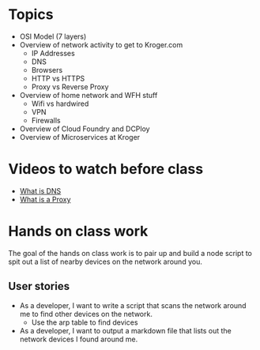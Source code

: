 # Topics

* OSI Model (7 layers)
* Overview of network activity to get to Kroger.com
  * IP Addresses
  * DNS
  * Browsers
  * HTTP vs HTTPS
  * Proxy vs Reverse Proxy
* Overview of home network and WFH stuff
  * Wifi vs hardwired
  * VPN
  * Firewalls
* Overview of Cloud Foundry and DCPloy
* Overview of Microservices at Kroger

# Videos to watch before class

* [What is DNS](https://www.youtube.com/watch?v=Rck3BALhI5c)
* [What is a Proxy](https://www.youtube.com/watch?v=jGQTS1CxZTE)

# Hands on class work

The goal of the hands on class work is to pair up and build a node script to spit out a list of nearby devices on the network around you.

## User stories

* As a developer, I want to write a script that scans the network around me to find other devices on the network.
  * Use the arp table to find devices
* As a developer, I want to output a markdown file that lists out the network devices I found around me.
